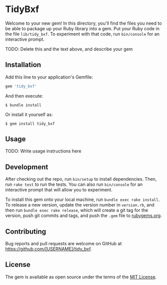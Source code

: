 # TidyBxf

Welcome to your new gem! In this directory, you'll find the files you need to be able to package up your Ruby library into a gem. Put your Ruby code in the file `lib/tidy_bxf`. To experiment with that code, run `bin/console` for an interactive prompt.

TODO: Delete this and the text above, and describe your gem

## Installation

Add this line to your application's Gemfile:

```ruby
gem 'tidy_bxf'
```

And then execute:

    $ bundle install

Or install it yourself as:

    $ gem install tidy_bxf

## Usage

TODO: Write usage instructions here

## Development

After checking out the repo, run `bin/setup` to install dependencies. Then, run `rake test` to run the tests. You can also run `bin/console` for an interactive prompt that will allow you to experiment.

To install this gem onto your local machine, run `bundle exec rake install`. To release a new version, update the version number in `version.rb`, and then run `bundle exec rake release`, which will create a git tag for the version, push git commits and tags, and push the `.gem` file to [rubygems.org](https://rubygems.org).

## Contributing

Bug reports and pull requests are welcome on GitHub at https://github.com/[USERNAME]/tidy_bxf.


## License

The gem is available as open source under the terms of the [MIT License](https://opensource.org/licenses/MIT).
